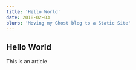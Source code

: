 ```yaml
---
title: 'Hello World'
date: 2018-02-03
blurb: 'Moving my Ghost blog to a Static Site'
---
```


## Hello World

This is an article
